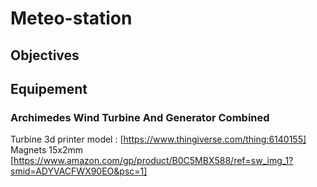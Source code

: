 # Meteo-station
## Objectives

## Equipement
### Archimedes Wind Turbine And Generator Combined
Turbine 3d printer model : [https://www.thingiverse.com/thing:6140155]
Magnets 15x2mm [https://www.amazon.com/gp/product/B0C5MBX588/ref=sw_img_1?smid=ADYVACFWX90EO&psc=1]
